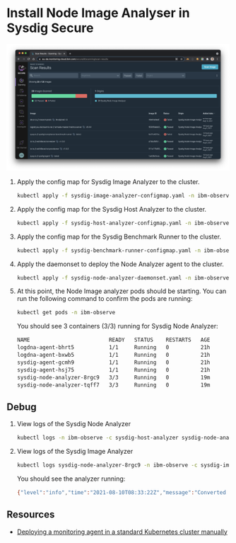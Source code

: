 # Install Node Image Analyser in Sysdig Secure

![Secure](./sysdig-img-analyzer.png)

1. Apply the config map for Sysdig Image Analyzer to the cluster.

    ```sh
    kubectl apply -f sysdig-image-analyzer-configmap.yaml -n ibm-observe
    ```

1. Apply the config map for the Sysdig Host Analyzer to the cluster.

    ```sh
    kubectl apply -f sysdig-host-analyzer-configmap.yaml -n ibm-observe
    ```

1. Apply the config map for the Sysdig Benchmark Runner to the cluster.

    ```sh
    kubectl apply -f sysdig-benchmark-runner-configmap.yaml -n ibm-observe
    ```

1. Apply the daemonset to deploy the Node Analyzer agent to the cluster.

    ```sh
    kubectl apply -f sysdig-node-analyzer-daemonset.yaml -n ibm-observe
    ```

1. At this point, the Node Image analyzer pods should be starting. You can run the following command to confirm the pods are running:

    ```sh
    kubectl get pods -n ibm-observe
    ```

    You should see 3 containers (3/3) running for Sysdig Node Analyzer:

    ```sh
    NAME                         READY   STATUS    RESTARTS   AGE
    logdna-agent-bhrt5           1/1     Running   0          21h
    logdna-agent-bxwb5           1/1     Running   0          21h
    sysdig-agent-gcmh9           1/1     Running   0          21h
    sysdig-agent-hsj75           1/1     Running   0          21h
    sysdig-node-analyzer-8rgc9   3/3     Running   0          19m
    sysdig-node-analyzer-tqff7   3/3     Running   0          19m
    ```

## Debug

1. View logs of the Sysdig Node Analyzer

    ```sh
    kubectl logs -n ibm-observe -c sysdig-host-analyzer sysdig-node-analyzer-8rgc9
    ```

1. View logs of the Sysdig Image Analyzer

    ```sh
    kubectl logs sysdig-node-analyzer-8rgc9 -n ibm-observe -c sysdig-image-analyzer
    ```

    You should see the analyzer running:

    ```sh
    {"level":"info","time":"2021-08-10T08:33:22Z","message":"Converted containerd image &{de.icr.io/mace/mytodo:lts-alpine3.13 sha256:3acea0c4dff85cb7fd2b19bc64b26408cf8c0cb007b8e227c384d09c858f51b1 49e94a9eaf11c7efbb601e8b854548cc83714968931e6f959e511807143f71ca unix:///var/run/containerd/containerd.sock 113780315 containerd}, running analyzer"}
    ```

## Resources

* [Deploying a monitoring agent in a standard Kubernetes cluster manually](https://cloud.ibm.com/docs/monitoring?topic=monitoring-config_agent#config_agent_kube_manually)
